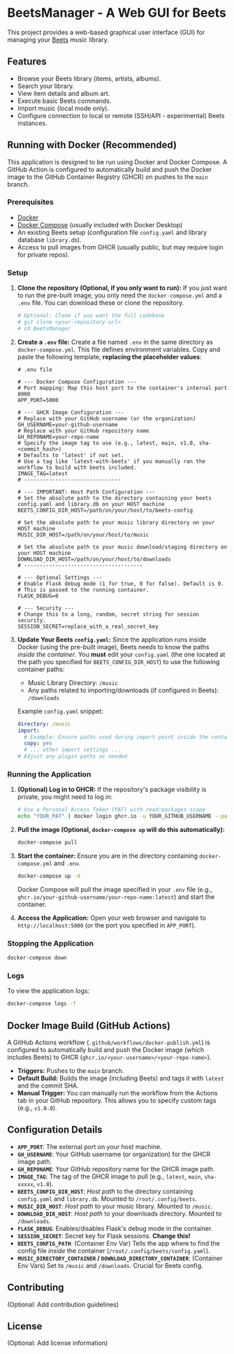# BeetsManager - A Web GUI for Beets

This project provides a web-based graphical user interface (GUI) for managing your [Beets](https://beets.io/) music library.

## Features

- Browse your Beets library (items, artists, albums).
- Search your library.
- View item details and album art.
- Execute basic Beets commands.
- Import music (local mode only).
- Configure connection to local or remote (SSH/API - experimental) Beets instances.

## Running with Docker (Recommended)

This application is designed to be run using Docker and Docker Compose. A GitHub Action is configured to automatically build and push the Docker image to the GitHub Container Registry (GHCR) on pushes to the `main` branch.

### Prerequisites

- [Docker](https://docs.docker.com/get-docker/)
- [Docker Compose](https://docs.docker.com/compose/install/) (usually included with Docker Desktop)
- An existing Beets setup (configuration file `config.yaml` and library database `library.db`).
- Access to pull images from GHCR (usually public, but may require login for private repos).

### Setup

1.  **Clone the repository (Optional, if you only want to run):**
    If you just want to run the pre-built image, you only need the `docker-compose.yml` and a `.env` file. You can download these or clone the repository.

    ```bash
    # Optional: Clone if you want the full codebase
    # git clone <your-repository-url>
    # cd BeetsManager
    ```

2.  **Create a `.env` file:**
    Create a file named `.env` in the same directory as `docker-compose.yml`. This file defines environment variables. Copy and paste the following template, **replacing the placeholder values**:

    ```dotenv
    # .env file

    # --- Docker Compose Configuration ---
    # Port mapping: Map this host port to the container's internal port 8000
    APP_PORT=5000

    # --- GHCR Image Configuration ---
    # Replace with your GitHub username (or the organization)
    GH_USERNAME=your-github-username
    # Replace with your GitHub repository name
    GH_REPONAME=your-repo-name
    # Specify the image tag to use (e.g., latest, main, v1.0, sha-<commit_hash>)
    # Defaults to 'latest' if not set.
    # Use a tag like 'latest-with-beets' if you manually ran the workflow to build with beets included.
    IMAGE_TAG=latest
    # -------------------------------

    # --- IMPORTANT: Host Path Configuration ---
    # Set the absolute path to the directory containing your beets config.yaml and library.db on your HOST machine
    BEETS_CONFIG_DIR_HOST=/path/on/your/host/to/beets-config

    # Set the absolute path to your music library directory on your HOST machine
    MUSIC_DIR_HOST=/path/on/your/host/to/music

    # Set the absolute path to your music download/staging directory on your HOST machine
    DOWNLOAD_DIR_HOST=/path/on/your/host/to/downloads
    # --------------------------------------

    # --- Optional Settings ---
    # Enable Flask debug mode (1 for true, 0 for false). Default is 0.
    # This is passed to the running container.
    FLASK_DEBUG=0

    # --- Security ---
    # Change this to a long, random, secret string for session security.
    SESSION_SECRET=replace_with_a_real_secret_key
    ```

3.  **Update Your Beets `config.yaml`:**
    Since the application runs inside Docker (using the pre-built image), Beets needs to know the paths _inside the container_. You **must** edit your `config.yaml` (the one located at the path you specified for `BEETS_CONFIG_DIR_HOST`) to use the following container paths:

    - Music Library Directory: `/music`
    - Any paths related to importing/downloads (if configured in Beets): `/downloads`

    Example `config.yaml` snippet:

    ```yaml
    directory: /music
    import:
      # Example: Ensure paths used during import point inside the container
      copy: yes
      # ... other import settings ...
    # Adjust any plugin paths as needed
    ```

### Running the Application

1.  **(Optional) Log in to GHCR:**
    If the repository's package visibility is private, you might need to log in:

    ```bash
    # Use a Personal Access Token (PAT) with read:packages scope
    echo "YOUR_PAT" | docker login ghcr.io -u YOUR_GITHUB_USERNAME --password-stdin
    ```

2.  **Pull the image (Optional, `docker-compose up` will do this automatically):**

    ```bash
    docker-compose pull
    ```

3.  **Start the container:**
    Ensure you are in the directory containing `docker-compose.yml` and `.env`.

    ```bash
    docker-compose up -d
    ```

    Docker Compose will pull the image specified in your `.env` file (e.g., `ghcr.io/your-github-username/your-repo-name:latest`) and start the container.

4.  **Access the Application:**
    Open your web browser and navigate to `http://localhost:5000` (or the port you specified in `APP_PORT`).

### Stopping the Application

```bash
docker-compose down
```

### Logs

To view the application logs:

```bash
docker-compose logs -f
```

## Docker Image Build (GitHub Actions)

A GitHub Actions workflow (`.github/workflows/docker-publish.yml`) is configured to automatically build and push the Docker image (which includes Beets) to GHCR (`ghcr.io/<your-username>/<your-repo-name>`).

- **Triggers:** Pushes to the `main` branch.
- **Default Build:** Builds the image (including Beets) and tags it with `latest` and the commit SHA.
- **Manual Trigger:** You can manually run the workflow from the Actions tab in your GitHub repository. This allows you to specify custom tags (e.g., `v1.0.0`).

## Configuration Details

- **`APP_PORT`**: The external port on your host machine.
- **`GH_USERNAME`**: Your GitHub username (or organization) for the GHCR image path.
- **`GH_REPONAME`**: Your GitHub repository name for the GHCR image path.
- **`IMAGE_TAG`**: The tag of the GHCR image to pull (e.g., `latest`, `main`, `sha-xxxxx`, `v1.0`).
- **`BEETS_CONFIG_DIR_HOST`**: _Host path_ to the directory containing `config.yaml` and `library.db`. Mounted to `/root/.config/beets`.
- **`MUSIC_DIR_HOST`**: _Host path_ to your music library. Mounted to `/music`.
- **`DOWNLOAD_DIR_HOST`**: _Host path_ to your downloads directory. Mounted to `/downloads`.
- **`FLASK_DEBUG`**: Enables/disables Flask's debug mode in the container.
- **`SESSION_SECRET`**: Secret key for Flask sessions. **Change this!**
- **`BEETS_CONFIG_PATH`**: (Container Env Var) Tells the app where to find the config file _inside_ the container (`/root/.config/beets/config.yaml`).
- **`MUSIC_DIRECTORY_CONTAINER` / `DOWNLOAD_DIRECTORY_CONTAINER`**: (Container Env Vars) Set to `/music` and `/downloads`. Crucial for Beets config.

## Contributing

(Optional: Add contribution guidelines)

## License

(Optional: Add license information)
